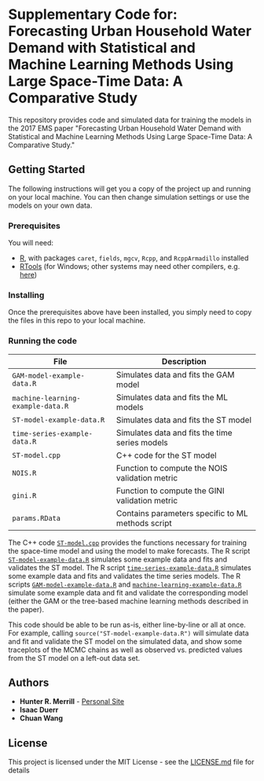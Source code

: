 # Supplementary Code for: Forecasting Urban Household Water Demand with Statistical and Machine Learning Methods Using Large Space-Time Data: A Comparative Study

This repository provides code and simulated data for training the models in the 2017 EMS paper "Forecasting Urban Household Water Demand with Statistical and Machine Learning Methods Using Large Space-Time Data: A Comparative Study." 

## Getting Started

The following instructions will get you a copy of the project up and running on your local machine. You can then change simulation settings or use the models on your own data.

### Prerequisites

You will need:
* [R](https://cran.r-project.org/), with packages `caret`, `fields`, `mgcv`, `Rcpp`, and `RcppArmadillo` installed
* [RTools](https://cran.r-project.org/bin/windows/Rtools/) (for Windows; other systems may need other compilers, e.g. [here](http://thecoatlessprofessor.com/programming/r-compiler-tools-for-rcpp-on-os-x/))

### Installing

Once the prerequisites above have been installed, you simply need to copy the files in this repo to your local machine.

### Running the code

| File | Description |
| --- | --- |
| `GAM-model-example-data.R` | Simulates data and fits the GAM model |
| `machine-learning-example-data.R` | Simulates data and fits the ML models |
| `ST-model-example-data.R` | Simulates data and fits the ST model |
| `time-series-example-data.R` | Simulates data and fits the time series models |
| `ST-model.cpp` | C++ code for the ST model |
| `NOIS.R` | Function to compute the NOIS validation metric |
| `gini.R` | Function to compute the GINI validation metric |
| `params.RData` | Contains parameters specific to ML methods script |

The C++ code [`ST-model.cpp`](https://github.com/hrmerrill/EMS-2017-supp-code/blob/master/ST-model.cpp) provides the functions necessary for training the space-time model and using the model to make forecasts. The R script [`ST-model-example-data.R`](https://github.com/hrmerrill/EMS-2017-supp-code/blob/master/ST-model-example-data.R) simulates some example data and fits and validates the ST model. The R script [`time-series-example-data.R`](https://github.com/hrmerrill/EMS-2017-supp-code/blob/master/time-series-example-data.R) simulates some example data and fits and validates the time series models. The R scripts [`GAM-model-example-data.R`](https://github.com/hrmerrill/EMS-2017-supp-code/blob/master/GAM-model-example-data.R) and [`machine-learning-example-data.R`](https://github.com/hrmerrill/EMS-2017-supp-code/blob/master/machine-learning-example-data.R) simulate some example data and fit and validate the corresponding model (either the GAM or the tree-based machine learning methods described in the paper).

This code should be able to be run as-is, either line-by-line or all at once. For example, calling `source("ST-model-example-data.R")` will simulate data and fit and validate the ST model on the simulated data, and show some traceplots of the MCMC chains as well as observed vs. predicted values from the ST model on a left-out data set.

## Authors

* **Hunter R. Merrill** - [Personal Site](https://sites.google.com/site/hreidmerrill)
* **Isaac Duerr**
* **Chuan Wang**

## License

This project is licensed under the MIT License - see the [LICENSE.md](LICENSE.md) file for details

